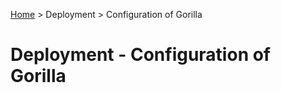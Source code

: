 [Home](../index.md) > Deployment > Configuration of Gorilla

# Deployment - Configuration of Gorilla
